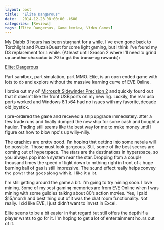 ```yaml
---
layout: post
title:  "Elite Dangerous"
date:   2014-12-23 08:00:00 -0600
categories: [Reviews]
tags: [Elite Dangerous, Game Review, Video Games]
---
```


My Diablo 3 hours has been stagnant for a while. I've even gone back to Torchlight and PuzzleQuest for some light gaming, but I think I've found my D3 replacement for a while. (At least until Season 2 where I'll need to grind up another character to 70 to get the transmog rewards):

[Elite: Dangerous](http://elitedangerous.com/)

Part sandbox, part simulation, part MMO. Elite, is an open ended game with lots to do and explore without the massive learning curve of EVE Online.

I broke out my ol' [Microsoft Sidewinder Precision 2](https://infogalactic.com/info/Microsoft_SideWinder#Precision_2) and quickly found out that it doesn't like the front USB ports on my new rig. Luckily, the rear usb ports worked and Windows 8.1 x64 had no issues with my favorite, decade old joystick.

I pre-ordered the game and received a ship upgrade immediately. after a few trade runs and finally dumped the new ship for some cash and bought a hauler. Trading still seems like the best way for me to make money until I figure out how to blow npc's up willy-nilly.

The graphics are pretty good. I'm hoping that getting into some nebula will be possible. Those must look gorgeous. Still, some of the best scenes are coming out of hyperspace. The stars are the destinations in hyperspace, so you always pop into a system near the star. Dropping from a couple thousand times the speed of light down to nothing right in front of a huge burning ball of gas is still impressive. The sound effect really helps convey the power that goes along with it. I like it a lot.

I'm still getting around the game a bit. I'm going to try mining soon. I love mining. Some of my best gaming memories are from EVE Online when I was mining with some guildies talking about 80's action movies. Yes, I paid $15/month and best thing out of it was the chat room functionality. Not really. I did like EVE, I just didn't want to invest in Excel.

Elite seems to be a bit easier in that regard but still offers the depth if a player wants to go for it. I'm hoping to get a lot of entertainment hours out of it.
